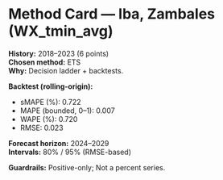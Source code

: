 # Method Card — Iba, Zambales (WX_tmin_avg)

**History:** 2018–2023 (6 points)  
**Chosen method:** ETS  
**Why:** Decision ladder + backtests.

**Backtest (rolling-origin):**
- sMAPE (%): 0.722
- MAPE (bounded, 0–1): 0.007
- WAPE (%): 0.720
- RMSE: 0.023

**Forecast horizon:** 2024–2029  
**Intervals:** 80% / 95% (RMSE-based)

**Guardrails:** Positive-only; Not a percent series.
